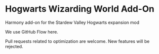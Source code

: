 # Hogwarts Wizarding World Add-On
Harmony add-on for the Stardew Valley Hogwarts expansion mod

We use GitHub Flow here.

Pull requests related to optimization are welcome. New features will be rejected.
